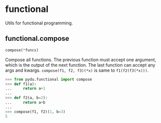 # functional

Utils for functional programming.

## functional.compose
```python
compose(*funcs)
```

Compose all functions. The previous function must accept one argument,
which is the output of the next function. The last function can accept
any args and kwargs. 
`compose(f1, f2, f3)(*x)` is same to `f1(f2(f3(*x)))`.

```python
>>> from pydu.functional import compose
>>> def f1(a):
...     return a+1
...
>>> def f2(a, b=2):
...     return a+b
...
>>> compose(f1, f2)(1, b=3)
5
```
